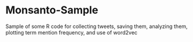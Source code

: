 # Monsanto-Sample
Sample of some R code for collecting tweets, saving them, analyzing them, plotting term mention frequency, and use of word2vec

